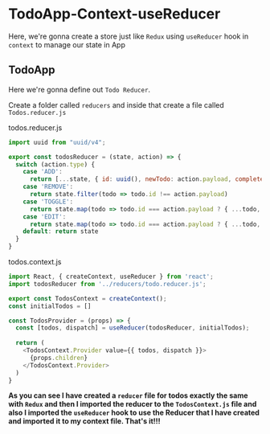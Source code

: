# TodoApp-Context-useReducer

Here, we're gonna create a store just like `Redux` using `useReducer` hook in `context` to manage our state in App

## TodoApp

Here we're gonna define out `Todo Reducer`.

Create a folder called `reducers` and inside that create a file called `Todos.reducer.js`

todos.reducer.js
```js 
import uuid from "uuid/v4";

export const todosReducer = (state, action) => {
  switch (action.type) {
    case 'ADD':
      return [...state, { id: uuid(), newTodo: action.payload, completed: false }]
    case 'REMOVE':
      return state.filter(todo => todo.id !== action.payload)
    case 'TOGGLE':
      return state.map(todo => todo.id === action.payload ? { ...todo, completed: !todo.completed }) : todo
    case 'EDIT':
      return state.map(todo => todo.id === action.payload ? { ...todo, newTodo: action.payload }) : todo
    default: return state
  }
}
```

todos.context.js
```js
import React, { createContext, useReducer } from 'react';
import todosReducer from '../reducers/todo.reducer.js';

export const TodosContext = createContext();
const initialTodos = []

const TodosProvider = (props) => {
  const [todos, dispatch] = useReducer(todosReducer, initialTodos);
  
  return (
    <TodosContext.Provider value={{ todos, dispatch }}>
      {props.children}
    </TodosContext.Provider>
  )
}
```

**As you can see I have created a `reducer` file for todos exactly the same with `Redux` and then I imported the reducer to the `TodosContext.js` file and also I imported the `useReducer` hook to use the Reducer that I have created and imported it to my context file. That's it!!!**

